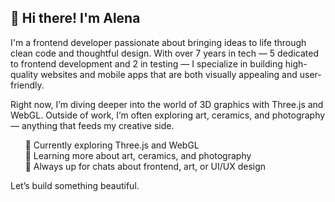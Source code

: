 ## 👋 Hi there! I'm Alena

I'm a frontend developer passionate about bringing ideas to life through clean code and thoughtful design. With over 7 years in tech — 5 dedicated to frontend development and 2 in testing — I specialize in building high-quality websites and mobile apps that are both visually appealing and user-friendly.

Right now, I’m diving deeper into the world of 3D graphics with Three.js and WebGL. Outside of work, I’m often exploring art, ceramics, and photography — anything that feeds my creative side.

&nbsp;&nbsp;&nbsp;&nbsp;&nbsp;&nbsp;🔭 Currently exploring Three.js and WebGL <br />
&nbsp;&nbsp;&nbsp;&nbsp;&nbsp;&nbsp;🌱 Learning more about art, ceramics, and photography <br />
&nbsp;&nbsp;&nbsp;&nbsp;&nbsp;&nbsp;💬 Always up for chats about frontend, art, or UI/UX design <br />

Let’s build something beautiful.
